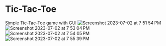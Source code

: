 # Tic-Tac-Toe
Simple Tic-Tac-Toe game with GUI
![Screenshot 2023-07-02 at 7 51 54 PM](https://github.com/MomenBreuer/Tic-Tac-Toe/assets/108753652/7c2ae5d5-157f-4c2d-8c1e-17ab87d610ac)
![Screenshot 2023-07-02 at 7 53 04 PM](https://github.com/MomenBreuer/Tic-Tac-Toe/assets/108753652/1e172aea-de66-449d-89bc-d6d23c9deddf)
![Screenshot 2023-07-02 at 7 54 05 PM](https://github.com/MomenBreuer/Tic-Tac-Toe/assets/108753652/a8ddf1e2-a5ca-415f-a07b-6a502bd79e63)
![Screenshot 2023-07-02 at 7 55 39 PM](https://github.com/MomenBreuer/Tic-Tac-Toe/assets/108753652/f7d8cccf-b8dc-456a-b047-35fc8541b9e6)
